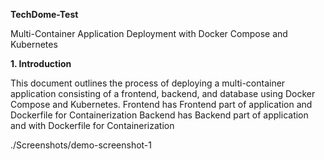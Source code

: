 **TechDome-Test**

Multi-Container Application Deployment with Docker Compose and Kubernetes

**1. Introduction**

This document outlines the process of deploying a multi-container application consisting of a frontend, backend, and database using Docker Compose and Kubernetes.
Frontend has Frontend part of application and Dockerfile for Containerization
Backend has Backend part of application and with Dockerfile for Containerization

./Screenshots/demo-screenshot-1

